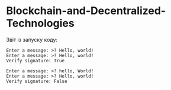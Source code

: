 # Blockchain-and-Decentralized-Technologies

Звіт із запуску коду:
```
Enter a message: >? Hello, world!
Enter a message: >? Hello, world!
Verify signature: True
```

```
Enter a message: >? hello, World!
Enter a message: >? Hello, world!
Verify signature: False
```
